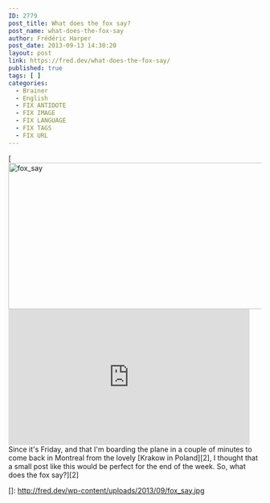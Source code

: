 ```yaml
---
ID: 2779
post_title: What does the fox say?
post_name: what-does-the-fox-say
author: Frédéric Harper
post_date: 2013-09-13 14:30:20
layout: post
link: https://fred.dev/what-does-the-fox-say/
published: true
tags: [ ]
categories:
  - Brainer
  - English
  - FIX ANTIDOTE
  - FIX IMAGE
  - FIX LANGUAGE
  - FIX TAGS
  - FIX URL
---
```

[<img alt="fox_say" src="http://fred.dev/wp-content/uploads/2013/09/fox_say.jpg" width="600" height="291" /><iframe width="480" height="270" src="https://www.youtube.com/embed/jofNR_WkoCE?feature=oembed" frameborder="0" allowfullscreen></iframe>Since it's Friday, and that I'm boarding the plane in a couple of minutes to come back in Montreal from the lovely [Krakow in Poland][2], I thought that a small post like this would be perfect for the end of the week. So, what does the fox say?][2]

 []: http://fred.dev/wp-content/uploads/2013/09/fox_say.jpg